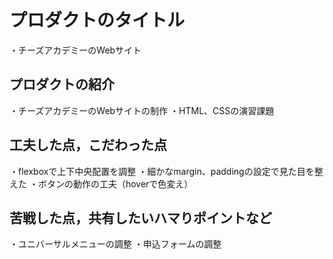# プロダクトのタイトル
・チーズアカデミーのWebサイト

## プロダクトの紹介

・チーズアカデミーのWebサイトの制作
・HTML、CSSの演習課題

## 工夫した点，こだわった点

・flexboxで上下中央配置を調整
・細かなmargin、paddingの設定で見た目を整えた
・ボタンの動作の工夫（hoverで色変え）

## 苦戦した点，共有したいハマりポイントなど

・ユニバーサルメニューの調整
・申込フォームの調整
